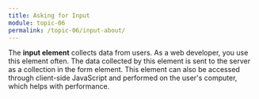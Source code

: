 ```yaml
---
title: Asking for Input
module: topic-06
permalink: /topic-06/input-about/
---
```


<div class="divider-heading"></div>

The **input element** collects data from users. As a web developer, you use this element often. The data collected by this element is sent to the server as a collection in the form element. This element can also be accessed through client-side JavaScript and performed on the user's computer, which helps with performance.
